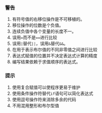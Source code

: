 ### 警告
1. 有符号值的右移位操作是不可移植的。
2. 移位操作的位数是个负值。
3. 连续负值中各个变量的长度不一。
4. 误用`=`而不是`==`进行比较
5. 误用`|`替代`||`，误用`&`替代`&&`。
6. 在用于表示布尔值的不同非零值之间进行比较
7. 表达式赋值的位置并不决定表达式计算的精度
8. 编写结果依赖于求值顺序的表达式。
   
### 提示
1. 使用复合赋值可以使程序更易于维护
2. 使用条件操作符替代`if`语句可以简化表达式
3. 使用逗号操作符来消除多余的代码
4. 不用混用整形和布尔型值